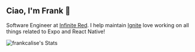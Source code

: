 ## Ciao, I'm Frank 👋

Software Engineer at [Infinite Red](https://infinite.red/). I help maintain [Ignite](https://github.com/infinitered/ignite/) love working on all things related to Expo and React Native!

<!--
**frankcalise/frankcalise** is a ✨ _special_ ✨ repository because its `README.md` (this file) appears on your GitHub profile.

Here are some ideas to get you started:

- 🔭 I’m currently working on ...
- 🌱 I’m currently learning ...
- 👯 I’m looking to collaborate on ...
- 🤔 I’m looking for help with ...
- 💬 Ask me about ...
- 📫 How to reach me: ...
- 😄 Pronouns: ...
- ⚡ Fun fact: ...
-->

![frankcalise's Stats](https://github-readme-stats.vercel.app/api?username=frankcalise&theme=tokyonight&show_icons=true&hide_border=false&count_private=true)
